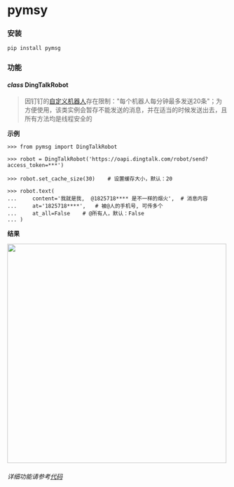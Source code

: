 # pymsy

### 安装
```bash
pip install pymsg
```

### 功能
#### _class_ DingTalkRobot

> 因钉钉的[自定义机器人](https://open-doc.dingtalk.com/docs/doc.htm?spm=a219a.7629140.0.0.karFPe&treeId=257&articleId=105735&docType=1)存在限制："每个机器人每分钟最多发送20条"；为方便使用，该类实例会暂存不能发送的消息，并在适当的时候发送出去，且所有方法均是线程安全的

**示例**
```
>>> from pymsg import DingTalkRobot

>>> robot = DingTalkRobot('https://oapi.dingtalk.com/robot/send?access_token=***')

>>> robot.set_cache_size(30)    # 设置缓存大小，默认：20

>>> robot.text(
...     content='我就是我,  @1825718**** 是不一样的烟火',  # 消息内容
...     at='1825718****',   # 被@人的手机号, 可传多个
...     at_all=False    # @所有人，默认：False
... )
```
**结果**

<img src="http://i01.lw.aliimg.com/media/lADPBbCc1ZgiBN3M0M0C6A_744_208.jpg" width="500">

###### _详细功能请参考[代码](https://github.com/Dog-Egg/pymsg/blob/dev/pymsg.py)_